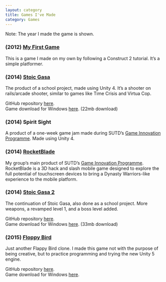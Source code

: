 ```yaml
---
layout: category
title: Games I've Made
category: Games
---
```


Note: The year I made the game is shown.

### (2012) [My First Game](https://bloodelves88.github.io/FirstGame/)
This is a game I made on my own by following a Construct 2 tutorial. It’s a simple platformer.

### (2014) [Stoic Gasa](https://bloodelves88.github.io/stoic-gasa/)
The product of a school project, made using Unity 4. It’s a shooter on rails/arcade shooter, similar to games like Time Crisis and Virtua Cop.

GitHub repository [here](https://github.com/bloodelves88/stoic-gasa).\
Game download for Windows [here](https://www.dropbox.com/s/tu1q0er1lla0s67/Stoic%20Gasa.zip?dl=0). (22mb download)

### (2014) Spirit Sight
A product of a one-week game jam made during SUTD’s [Game Innovation Programme](http://gamelab.dorienherremans.com/). Made using Unity 4.

### (2014) [RocketBlade](http://gamelab.dorienherremans.com/rocketblade)
My group’s main product of SUTD’s [Game Innovation Programme](http://gamelab.dorienherremans.com/). RocketBlade is a 3D hack and slash mobile game designed to explore the full potential of touchscreen devices to bring a Dynasty Warriors-like experience to the mobile platform.

### (2014) [Stoic Gasa 2](https://bloodelves88.github.io/stoic-gasa-cs4350/)
The continuation of Stoic Gasa, also done as a school project. More weapons, a revamped level 1, and a boss level added.

GitHub repository [here](https://github.com/bloodelves88/stoic-gasa-cs4350).\
Game download for Windows [here](https://www.dropbox.com/s/4k8ahio56p4goq5/Stoic%20Gasa%202.zip?dl=0). (33mb download)

### (2015) [Floppy Bird](https://bloodelves88.github.io/FloppyBird/)
Just another Flappy Bird clone. I made this game not with the purpose of being creative, but to practice programming and trying the new Unity 5 engine.

GitHub repository [here](https://github.com/bloodelves88/FloppyBird).\
Game download for Windows [here](https://www.dropbox.com/s/xao962599nwxj34/Floppy%20Bird.zip?dl=0).
